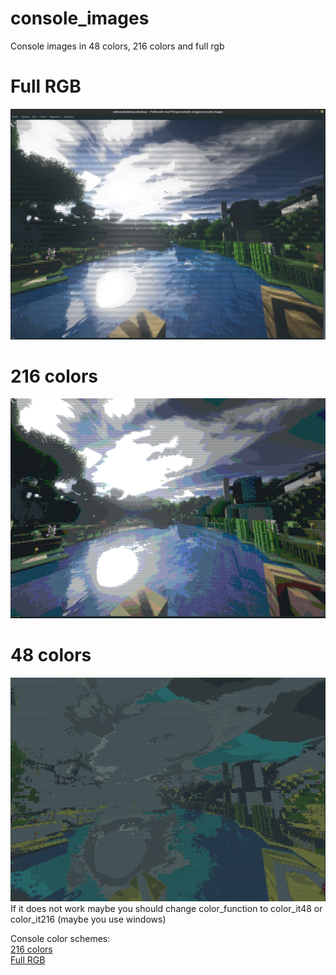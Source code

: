 # console_images
Console images in 48 colors, 216 colors and full rgb
# Full RGB
![Full rgb](/examples/full_rgb.png)
# 216 colors
![216 colors](/examples/216%20colors.png)
# 48 colors
![48 colors](/examples/48%20colors.jpeg)
If it does not work maybe you should change color_function to color_it48 or color_it216 (maybe you use windows)

Console color schemes:  
[216 colors](https://robotmoon.com/256-colors/)  
[Full RGB](https://gist.github.com/XVilka/8346728)
